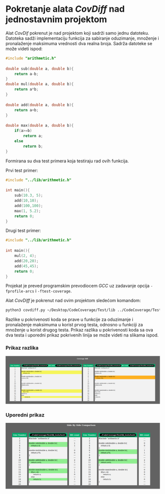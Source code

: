 # Pokretanje alata *CovDiff* nad jednostavnim projektom

Alat *CovDif* pokrenut je nad projektom koji sadrži samo jednu datoteku. Datoteka sadži implementaciju funkcija za sabiranje oduzimanje, množenje i pronalaženje maksimuma vrednosti dva realna broja. Sadrža datoteke se može videti ispod:

```C
#include "arithmetic.h"

double sub(double a, double b){
    return a-b;
}
double mul(double a, double b){
    return a*b;
}

double add(double a, double b){
    return a+b;
}

double max(double a, double b){
    if(a>=b)
        return a;
    else
        return b;
}
```

Formirana su dva test primera koja testiraju rad ovih funkcija. 

Prvi test primer:
```C
#include "../lib/arithmetic.h"

int main(){
    sub(10.3, 5);
    add(10,10);
    add(100,100);
    max(1, 5.2);
    return 0;
}
```
Drugi test primer:
```C
#include "../lib/arithmetic.h"

int main(){
    mul(2, 4);
    add(20,20);
    add(45,45);
    return 0;
}
```

Projekat je preved programskim prevodiocem *GCC* uz zadavanje
opcija ```-fprofile-arcs``` i ```-ftest-coverage```. 

Alat *CovDiff* je pokrenut nad ovim projektom sledećom komandom:
```bash
python3 covdiff.py ~/Desktop/CodeCoverage/Test/lib ../CodeCoverage/Test/lib_tests/test1 ../CodeCoverage/Test/lib_tests/test2 ./results_lib ./
```

Razlike u pokrivenosti koda se prave u funkcije za oduzimanje i pronalaženje maksimuma u korist prvog testa, odnosno u funkciji za množenje u korist drugog testa. Prikaz razlika u pokrivenosti koda sa ova dva testa i uporedni prikaz pokrivenih linija se može videti na slikama ispod.

### Prikaz razlika
![Prikaz razlika](../screenshots/mali_primer_prikaz_razlika.png)

### Uporedni prikaz
![Uporedni prikaz](../screenshots/mali_primer_uporedni_prikaz.png)